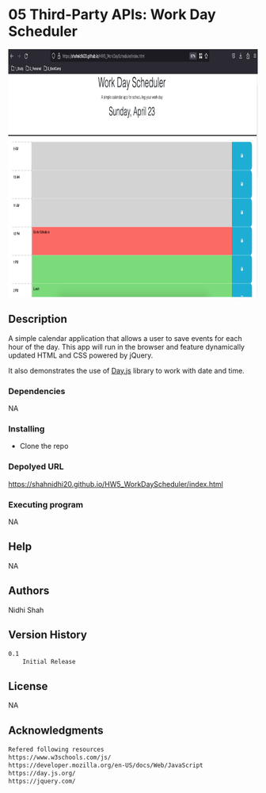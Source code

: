 # 05 Third-Party APIs: Work Day Scheduler

<p align="center">
     <a href="https://shahnidhi20.github.io/HW5_WorkDayScheduler/index.html">
       <img src="./demo.png" alt="Logo" width="1200" height="500">
     </a>
   </p>

## Description

A simple calendar application that allows a user to save events for each hour of the day. This app will run in the browser and feature dynamically updated HTML and CSS powered by jQuery.

It also demonstrates the use of [Day.js](https://day.js.org/en/) library to work with date and time.

### Dependencies

NA

### Installing

- Clone the repo

### Depolyed URL

https://shahnidhi20.github.io/HW5_WorkDayScheduler/index.html

### Executing program

NA

## Help

NA

## Authors

Nidhi Shah

## Version History

    0.1
        Initial Release

## License

NA

## Acknowledgments

    Refered following resources
    https://www.w3schools.com/js/
    https://developer.mozilla.org/en-US/docs/Web/JavaScript
    https://day.js.org/
    https://jquery.com/
